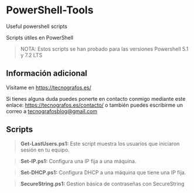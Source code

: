 # **PowerShell-Tools**
Useful powershell scripts

Scripts útiles en PowerShell

>NOTA: Estos scripts se han probado para las versiones Powershell 5.1 y 7.2 LTS

## **Información adicional**

Vísitame en https://tecnografos.es/

Si tienes alguna duda puedes ponerte en contacto conmigo mediante este enlace: https://tecnografos.es/contacto/ o también puedes escribirme un correo a tecnografosblog@gmail.com

## **Scripts**

> **Get-LastUsers.ps1:** Este script muestra los usuarios que iniciaron sesión en tu equipo.

> **Set-IP.ps1:** Configura una IP fija a una máquina.  

> **Set-DHCP.ps1:** Configura DHCP a una máquina que tiene una IP fija.

> **SecureString.ps1:** Gestion básica de contraseñas con SecureString